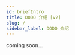 ```yaml
---
id: briefIntro
title: DODO 介绍 [v2]
slug: /
sidebar_label: DODO 介绍
---
```


coming soon...

<!-- ## DODO V2 简介

DODO 是新一代链上流动性解决方案，致力于提供廉价易得的纯链上流动性。

在DODO背后，是一套被称之为主动做市商算法（PMM）的创新性设计。


这里主要写DODO V2能做啥，对于每个角色有什么用处 -->

